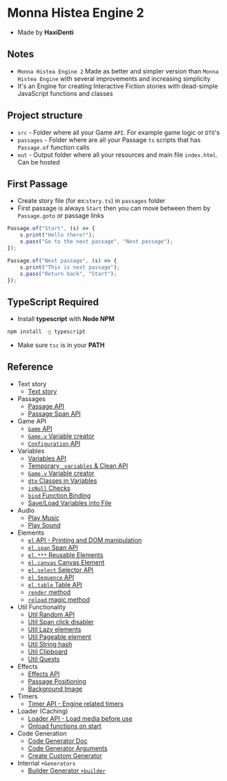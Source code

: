 # Monna Histea Engine 2
* Made by __HaxiDenti__

## Notes
* `Monna Histea Engine 2` Made as better and simpler version than `Monna Histea Engine` with several improvements and increasing simplicity
* It's an Engine for creating Interactive Fiction stories with dead-simple JavaScript functions and classes

## Project structure
* `src` - Folder where all your Game `API`. For example game logic or `DTO`'s
* `passages` - Folder where are all your Passage `ts` scripts that has `Passage.of` function calls
* `out` - Output folder where all your resources and main file `index.html`. Can be hosted

## First Passage
* Create story file (for ex:`story.ts`) in `passages` folder
* First passage is always `Start` then you can move between them by `Passage.goto` or passage links
```ts
Passage.of("Start", (s) => {
    s.print("Hello there!");
    s.pass("Go to the next passage", "Next passage");
});

Passage.of("Next passage", (s) => {
    s.print("This is next passage");
    s.pass("Return back", "Start");
});
```

## TypeScript Required
* Install __typescript__ with __Node NPM__
```bash
npm install -g typescript
```
* Make sure `tsc` is in your __PATH__

## Reference

* Text story
	* [Text story](doc/TextStory.md)
* Passages
    * [Passage API](doc/Passage.md)
    * [Passage Span API](doc/PassageSpan.md)
* Game API
    * [`Game` API](doc/GameAPI.md)
    * [`Game.v` Variable creator](doc/Game_v.md)
	* [`Configuration` API](doc/Config.md)
* Variables
    * [Variables API](doc/Variables.md)
    * [Temporary `_variables` & Clean API](doc/VariablesClean.md)
    * [`Game.v` Variable creator](doc/Game_v.md)
    * [`dto` Classes in Variables](doc/StoreClassesInVar.md)
    * [`isNull` Checks](doc/IsNull.md)
    * [`bind` Function Binding](doc/bind.md)
    * [Save/Load Variables into File](doc/SaveLoad.md)
* Audio
    * [Play Music](doc/Music.md)
    * [Play Sound](doc/Sound.md)
* Elements
    * [`el` API - Printing and DOM manipulation](doc/el.md)
    * [`el.span` Span API](doc/el_span.md)
    * [`el.***` Reusable Elements](doc/el_reusable_elements.md)
    * [`el.canvas` Canvas Element](doc/el_canvas.md)
    * [`el.select` Selector API](doc/el_select.md)
    * [`el.Sequence` API](doc/el_seq.md)
	* [`el.table` Table API](doc/Table.md)
    * [`render` method](doc/class_render.md)
	* [`reload` magic method](doc/class_reload.md)
* Util Functionality
    * [Util Random API](doc/Util_random.md)
    * [Util Span click disabler](doc/Util_declick.md)
    * [Util Lazy elements](doc/Util_Lazy.md)
    * [Util Pageable element](doc/Util_Pageable.md)
	* [Util String hash](doc/Util_hash.md)
	* [Util Clipboard](doc/Util_clipboard.md)
	* [Util Quests](doc/Quest.md)
* Effects
    * [Effects API](doc/Effects.md)
    * [Passage Positioning](doc/Positioning.md)
    * [Background Image](doc/Background.md)
* Timers
    * [Timer API - Engine related timers](doc/Timer.md)
* Loader (Caching)
    * [Loader API - Load media before use](doc/Loader.md)
	* [Onload functions on start](doc/Onloads.md)
* Code Generation
	* [Code Generator Doc](doc/CodeGen_WhatIs.md)
	* [Code Generator Arguments](doc/CodeGen_Args.md)
	* [Create Custom Generator](doc/CodeGen_CustomGen.md)
* Internal `+Generators`
	* [Builder Generator `+builder`](doc/CodeGen_Builder.md)
